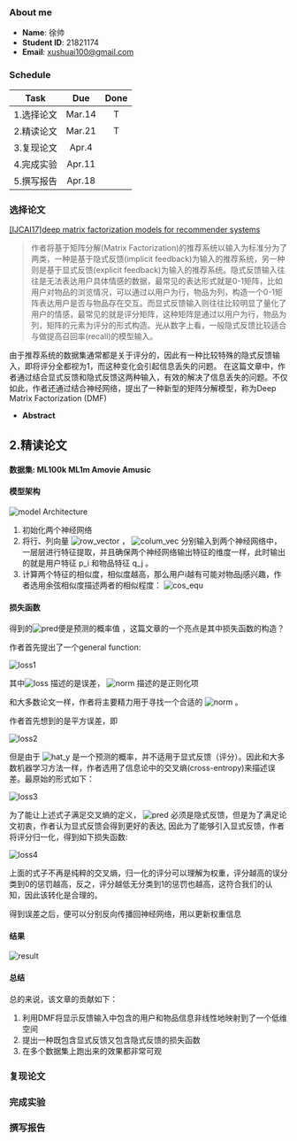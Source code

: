 ### About me
* **Name**: 徐帅  
* **Student ID**: 21821174  
* **Email**: xushuai100@gmail.com
### Schedule

Task|Due|Done
-|:-:|:-:
1.选择论文|Mar.14|T
2.精读论文|Mar.21|T
3.复现论文|Apr.4|
4.完成实验|Apr.11|
5.撰写报告|Apr.18|  
### 选择论文
[[IJCAI17]deep matrix factorization models for recommender systems](DMF.pdf)
>作者将基于矩阵分解(Matrix Factorization)的推荐系统以输入为标准分为了两类，一种是基于隐式反馈(implicit feedback)为输入的推荐系统，另一种则是基于显式反馈(explicit feedback)为输入的推荐系统。隐式反馈输入往往是无法表达用户具体情感的数据，最常见的表达形式就是0-1矩阵，比如用户对物品的浏览情况，可以通过以用户为行，物品为列，构造一个0-1矩阵表达用户是否与物品存在交互。而显式反馈输入则往往比较明显了量化了用户的情感，最常见的就是评分矩阵，这种矩阵是通过以用户为行，物品为列，矩阵的元素为评分的形式构造。光从数字上看，一般隐式反馈比较适合与做提高召回率(recall)的模型输入。

由于推荐系统的数据集通常都是关于评分的，因此有一种比较特殊的隐式反馈输入，即将评分全都视为1，而这种变化会引起信息丢失的问题。
在这篇文章中，作者通过结合显式反馈和隐式反馈这两种输入，有效的解决了信息丢失的问题。不仅如此，作者还通过结合神经网络，提出了一种新型的矩阵分解模型，称为Deep Matrix Factorization (DMF)
* **Abstract**

## 2.精读论文
#### 数据集: ML100k ML1m Amovie Amusic
#### 模型架构
![model Architecture](https://github.com/jialei0701/ANN/blob/master/%E5%BE%90%E5%B8%85-21821174/arch.png)
1. 初始化两个神经网络
2. 将行、列向量 ![row_vector](https://github.com/jialei0701/ANN/blob/master/%E5%BE%90%E5%B8%85-21821174/row_vector.svg) ， ![colum_vec](https://github.com/jialei0701/ANN/blob/master/%E5%BE%90%E5%B8%85-21821174/colum_vec.svg)  分别输入到两个神经网络中，一层层进行特征提取，并且确保两个神经网络输出特征的维度一样，此时输出的就是用户特征 p_i 和物品特征  q_j 。
3. 计算两个特征的相似度，相似度越高，那么用户i越有可能对物品j感兴趣，作者选用余弦相似度描述两者的相似程度：  ![cos_equ](https://github.com/jialei0701/ANN/blob/master/%E5%BE%90%E5%B8%85-21821174/cos.svg)
#### 损失函数
得到的![pred](https://github.com/jialei0701/ANN/blob/master/%E5%BE%90%E5%B8%85-21821174/pred.svg)便是预测的概率值 ，这篇文章的一个亮点是其中损失函数的构造？

作者首先提出了一个general function:

![loss1](https://github.com/jialei0701/ANN/blob/master/%E5%BE%90%E5%B8%85-21821174/loss1.svg)

其中![loss](https://github.com/jialei0701/ANN/blob/master/%E5%BE%90%E5%B8%85-21821174/loss.svg) 描述的是误差， ![norm](https://github.com/jialei0701/ANN/blob/master/%E5%BE%90%E5%B8%85-21821174/norm.svg) 描述的是正则化项

和大多数论文一样，作者将主要精力用于寻找一个合适的 ![norm](https://github.com/jialei0701/ANN/blob/master/%E5%BE%90%E5%B8%85-21821174/norm.svg) 。

作者首先想到的是平方误差，即

![loss2](https://github.com/jialei0701/ANN/blob/master/%E5%BE%90%E5%B8%85-21821174/loss2.svg)

但是由于 ![hat_y](https://github.com/jialei0701/ANN/blob/master/%E5%BE%90%E5%B8%85-21821174/hat_y.svg) 是一个预测的概率，并不适用于显式反馈（评分）。因此和大多数机器学习方法一样，作者选用了信息论中的交叉熵(cross-entropy)来描述误差。最原始的形式如下：

![loss3](https://github.com/jialei0701/ANN/blob/master/%E5%BE%90%E5%B8%85-21821174/loss3.svg)

为了能让上述式子满足交叉熵的定义， ![pred](https://github.com/jialei0701/ANN/blob/master/%E5%BE%90%E5%B8%85-21821174/pred.svg) 必须是隐式反馈，但是为了满足论文初衷，作者认为显式反馈会得到更好的表达, 因此为了能够引入显式反馈，作者将评分归一化，得到如下损失函数:

![loss4](https://github.com/jialei0701/ANN/blob/master/%E5%BE%90%E5%B8%85-21821174/loss4.svg)

上面的式子不再是纯粹的交叉熵，归一化的评分可以理解为权重，评分越高的误分类到0的惩罚越高，反之，评分越低无分类到1的惩罚也越高，这符合我们的认知，因此该转化是合理的。

得到误差之后，便可以分别反向传播回神经网络，用以更新权重信息
#### 结果
![result](https://github.com/jialei0701/ANN/blob/master/%E5%BE%90%E5%B8%85-21821174/result.png)
#### 总结
总的来说，该文章的贡献如下：
1. 利用DMF将显示反馈输入中包含的用户和物品信息非线性地映射到了一个低维空间
2. 提出一种既包含显式反馈又包含隐式反馈的损失函数
3. 在多个数据集上跑出来的效果都非常可观
### 复现论文

### 完成实验

### 撰写报告
